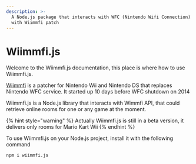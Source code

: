 ```yaml
---
description: >-
  A Node.js package that interacts with WFC (Nintendo Wifi Connection) games
  with Wiimmfi patch
---
```


# Wiimmfi.js

Welcome to the Wiimmfi.js documentation, this place is where how to use Wiimmfi.js.

[Wiimmfi](https://www.wimmfi.de/) is a patcher for Nintendo Wii and Nintendo DS that replaces Nintendo WFC service. It started up 10 days before WFC shutdown on 2014

Wiimmfi.js is a Node.js library that interacts with Wimmfi API, that could retrieve online rooms for one or any game at the moment.

{% hint style="warning" %}
Actually Wiimmfi.js is still in a beta version, it delivers only rooms for Mario Kart Wii
{% endhint %}

To use Wiimmfi.js on your Node.js project, install it with the following command

```text
npm i wiimmfi.js
```



